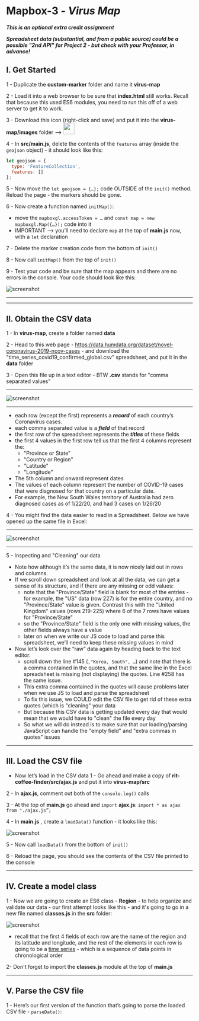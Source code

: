 # Mapbox-3 - *Virus Map*

***This is an optional extra credit assignment***

***Spreadsheet data (substantial, and from a public source) could be a possible "2nd API" for Project 2 - but check with your Professor, in advance!***

## I. Get Started

1 -  Duplicate the **custom-marker** folder and name it **virus-map** 

2 - Load it into a web browser to be sure that **index.html** still works. Recall that because this used ES6 modules, you need to run this off of a web server to get it to work. 

3 -  Download this icon (right-click and save) and put it into the **virus-map/images** folder -->  <img src="_images/_map-images/cough-3247.png" width=30 height=30 />

4 - In **src/main.js**, delete the contents of the `features` array (inside the `geojson` object) - it should look like this:

```js
let geojson = {
  type: 'FeatureCollection',
  features: []
};
```

5 - Now move the `let geojson = {…};` code OUTSIDE of the `init()` method. Reload the page - the markers should be gone.

6 - Now create a function named `initMap()`:
  - move the `mapboxgl.accessToken = …` and `const map = new mapboxgl.Map({…});` code into it
  - IMPORTANT --> you’ll need to declare `map` at the top of **main.js** now, with a `let` declaration

7 - Delete the marker creation code from the bottom of `init()`

8 - Now call `initMap()` from the top of `init()`

9 - Test your code and be sure that the map appears and there are no errors in the console. Your code should look like this:

![screenshot](./_images/_map-images/virus-map-0.jpg)

<hr><hr>

## II. Obtain the CSV data

1 - In **virus-map**, create a folder named **data**

2 - Head to this web page - https://data.humdata.org/dataset/novel-coronavirus-2019-ncov-cases - and download the "time_series_covid19_confirmed_global.csv" spreadsheet, and put it in the **data** folder

3 - Open this file up in a text editor - BTW **.csv** stands for "comma separated values"

<hr>

![screenshot](./_images/_map-images/virus-map-1.jpg)

<hr>

- each row (except the first) represents a ***record*** of each country’s Coronavirus cases. 
- each comma separated value is a ***field*** of that record
- the first row of the spreadsheet represents the ***titles*** of these fields
- the first 4 values in the first row tell us that the first 4 columns represent the:
    - "Province or State"
    - "Country or Region"
    - "Latitude"
    - "Longitude"
- The 5th column and onward represent dates
- The values of each column represent the number of COVID-19 cases that were diagnosed for that country on a particular date. 
- For example, the New South Wales territory of Australia had zero diagnosed cases as of 1/22/20, and had 3 cases on 1/26/20

4 - You might find the data easier to read in a Spreadsheet. Below we have opened up the same file in Excel:

<hr>

![screenshot](./_images/_map-images/virus-map-2.jpg)

<hr>

5 - Inspecting and "Cleaning" our data

- Note how although it’s the same data, it is now nicely laid out in rows and columns.
- If we scroll down spreadsheet and look at all the data, we can get a sense of its structure, and if there are any missing or odd values:
    - note that the "Province/State" field is blank for most of the entries - for example, the "US" data (row 227) is for the entire country, and no "Province/State" value is given. Contrast this with the "United Kingdom" values (rows 219-225) where 6 of the 7 rows have values for "Province/State" 
    - so the "Province/State" field is the only one with missing values, the other fields always have a value
    - later on when we write our JS code to load and parse this spreadsheet, we’ll need to keep these missing values in mind
- Now let’s look over the “raw” data again by heading back to the text editor:
    - scroll down the line #145 (`,"Korea, South", …`) and note that there is a comma contained in the quotes, and that the same line in the Excel spreadsheet is missing (not displaying) the quotes. Line #258 has the same issue.
    - This extra comma contained in the quotes will cause problems later when we use JS to load and parse the spreadsheet
    - To fix this issue, we COULD edit the CSV file to get rid of these extra quotes (which is "cleaning" your data
    - But because this CSV data is getting updated every day that would mean that we would have to "clean" the file every day
    - So what we will do instead is to make sure that our loading/parsing JavaScript can handle the "empty field" and "extra commas in quotes" issues

<hr>

## III. Load the CSV file
- Now let’s load in the CSV data
1 - Go ahead and make a copy of **rit-coffee-finder/src/ajax.js**  and put it into **virus-map/src**

2 - In **ajax.js**, comment out both of the `console.log()` calls

3 - At the top of **main.js** go ahead and `import` **ajax.js**: `import * as ajax from "./ajax.js”;`

4 - In **main.js** , create a `loadData()` function - it looks like this:


![screenshot](./_images/_map-images/virus-map-3.jpg)


5 - Now call `loadData()` from the bottom of `init()`

6 - Reload the page, you should see the contents of the CSV file printed to the console

<hr>

## IV. Create a model class

1 - Now we are going to create an ES6 class - **Region** - to help organize and validate our data - our first attempt looks like this - and it's going to go in a new file named **classes.js** in the **src** folder:

![screenshot](./_images/_map-images/virus-map-4.jpg)

  - recall that the first 4 fields of each row are the name of the region and its latitude and longitude, and the rest of the elements in each row is going to be a [time series](https://en.wikipedia.org/wiki/Time_series) - which is a sequence of data points in chronological order

2- Don't forget to import the **classes.js** module at the top of **main.js**

<hr>

## V. Parse the CSV file

1 - Here’s our first version of the function that’s going to parse the loaded CSV file - `parseData()`:

